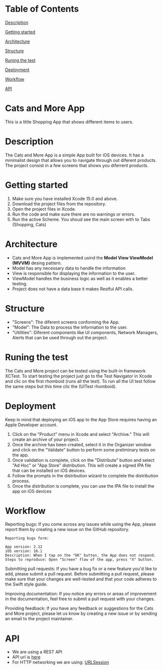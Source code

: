 # Table of Contents  
[Description](#Description)  

[Getting started](#Gettingstarted)

[Architecture](#Architecture)

[Structure](#Structure)

[Runing the test](#Runingthetest)

[Deployment](#Deployment)

[Workflow](#Workflow)

[API](#API)


# Cats and More App

This is a little Shopping App that shows different items to users.

# Description

The Cats and More App is a simple App built for iOS devices.
It has a minimalist design that allows you to navigate through out diferent products.
The project consist in a few screens that shows you diferrent products.

# Getting started

1. Make sure you have installed Xcode 15.0 and above.
2. Download the project files from the repository.
3. Open the project files in Xcode.
4. Run the code and make sure there are no warnings or errors.
5. Run the active Scheme.
   You shoud see the main screen with to Tabs (Shopping, Cats)

# Architecture

- Cats and More App is implemented usind the **Model View ViewModel (MVVM)** desing pattern.
- Model has any necessary data to handle the information
- View is responsible for displaying the information to the user.
- ViewModel handles the business logic as well as it enables a better testing.
- Project does not have a data base it makes Restful API calls.

# Structure
- "Screens": The diferent screens conforming the App.
- "Model": The Data to process the information to the user.
- "Utilities": Diferent components like UI components, Network Managers, Alerts that can be used through out the project.

# Runing the test
The Cats and More project can be tested using the built-in framework XCTest.
To start testing the project just go to the Test Navigator in Xcode and clic on the first rhomboid (runs all the test).
To run all the UI test follow the same steps but this time clic the (UITest rhomboid).

# Deployment
Keep in mind that deploying an iOS app to the App Store requires having an Apple Developer account.

  1. Click on the "Product" menu in Xcode and select "Archive." This will create an archive of your project.
  2. Once the archive has been created, select it in the Organizer window and click on the "Validate" button to perform some preliminary tests on the app.
  3. Once validation is complete, click on the "Distribute" button and select "Ad Hoc" or "App Store" distribution. This will create a signed IPA file that can be installed on iOS devices.
  4. Follow the prompts in the distribution wizard to complete the distribution process.
  5. Once the distribution is complete, you can use the IPA file to install the app on iOS devices

# Workflow

Reporting bugs:
If you come across any issues while using the App, please report them by creating a new issue on the GitHub repository.

    Reporting bugs form:

    App version: 2.12
    iOS version: 16.1
    Description: When I tap on the "OK" button, the App does not respond.
    Steps to reproduce: Open "Screen" flow of the app, press "X" button.


  Submitting pull requests:
  If you have a bug fix or a new feature you'd like to add, please submit a pull request. Before submitting a pull request, please make sure that your changes are well-tested and that your code adheres to the Swift style guide.

  Improving documentation:
  If you notice any errors or areas of improvement in the documentation, feel free to submit a pull request with your changes.

  Providing feedback:
  If you have any feedback or suggestions for the Cats and More project, please let us know by creating a new issue or by sending an email to the project maintainer.

# API
- We are using a REST API
- API url is [here](https://dummyjson.com/products)
- For HTTP networking we are using: [URLSession](https://developer.apple.com/documentation/foundation/urlsession)


